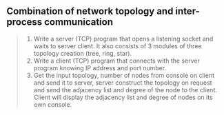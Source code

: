 ## Combination of network topology and inter-process communication

> 1. Write a server (TCP) program that opens a listening socket and waits to server client. It also consists of 3 modules of three topology creation (tree, ring, star).
> 2. Write a client (TCP) program that connects with the server program knowing IP address and port number.
> 3. Get the input topology, number of nodes from console on client and send it to server, server construct the topology on request and send the adjacency list and degree of the node to the client. Client will display the adjacency list and degree of nodes on its own console.
